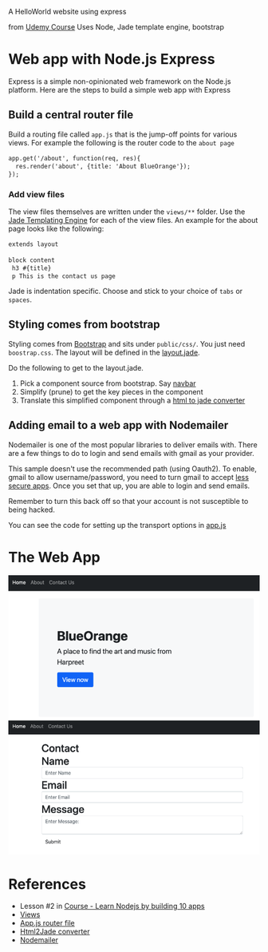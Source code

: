 A HelloWorld website using express

from [Udemy Course](https://www.udemy.com/course/learn-nodejs-by-building-10-projects/)
Uses Node, Jade template engine, bootstrap
# Web app with Node.js Express

Express is a simple non-opinionated web framework on the Node.js platform. Here are the steps to build a simple web app with Express


## Build a central router file
  Build a routing file called `app.js` that is the jump-off points for various views. For example the following is the router code to the `about page`

  ```
  app.get('/about', function(req, res){  
    res.render('about', {title: 'About BlueOrange'});  
  });
```

  ### Add view files
  The view files themselves are written under the `views/**` folder. Use the [Jade Templating Engine](https://jade-lang.com/) for each of the view files. An example for the about page looks like the following:

  ```
  extends layout  
  
  block content  
   h3 #{title}  
   p This is the contact us page
  ```
Jade is indentation specific. Choose and stick to your choice of `tabs` or `spaces`. 

## Styling comes from bootstrap
Styling comes from [Bootstrap](getbootstrap.com) and sits under `public/css/`. You just need `boostrap.css`. The layout will be defined in the [layout.jade](https://github.com/harpreetsingh/basic-express/blob/main/views/layout.jade). 

Do the following to get to the layout.jade. 
1. Pick a component source from bootstrap. Say [navbar](https://getbootstrap.com/docs/5.1/examples/navbar-static/)
2. Simplify (prune) to get the key pieces in the component
3. Translate this simplified component through a [html to jade converter](https://html2jade.org/)

## Adding email to a web app with Nodemailer

Nodemailer is one of the most popular libraries to deliver emails with. There are a few things to do to login and send emails with gmail as your provider.

This sample doesn't use the recommended path (using Oauth2). To enable, gmail to allow username/password, you need to turn gmail to accept [less secure apps](https://myaccount.google.com/u/1/lesssecureapps). Once you set that up, you are able to login and send emails. 

Remember to turn this back off so that your account is not susceptible to being hacked.

You can see the code for setting up the transport options in [app.js](https://github.com/harpreetsingh/basic-express/blob/main/app.js)
# The Web App
![Home page](https://github.com/harpreetsingh/basic-express/blob/main/pics/home-page.png?raw=true)
![Contact us](https://github.com/harpreetsingh/basic-express/blob/main/pics/contact-us.png?raw=true)
# References
* Lesson #2 in [Course - Learn Nodejs by building 10 apps](https://www.udemy.com/course/learn-nodejs-by-building-10-projects/)
* [Views](https://github.com/harpreetsingh/basic-express/tree/main/views)
* [App.js router file](https://github.com/harpreetsingh/basic-express/blob/main/app.js)
* [Html2Jade converter](https://html2jade.org/)
* [Nodemailer](https://nodemailer.com/about/)